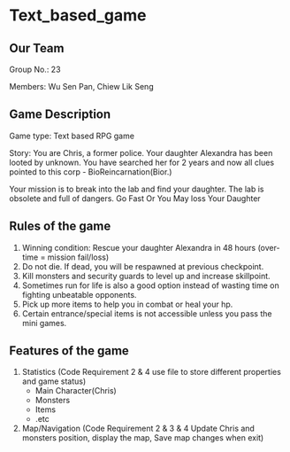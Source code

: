# Text_based_game
## Our Team
Group No.: 23

Members: Wu Sen Pan, Chiew Lik Seng

## Game Description
Game type: Text based RPG game

Story: You are Chris, a former police. Your daughter Alexandra has been looted by unknown. You have searched her for 2 years and now all clues pointed to this corp - BioReincarnation(Bior.)

Your mission is to break into the lab and find your daughter.
The lab is obsolete and full of dangers.
Go Fast Or You May loss Your Daughter

## Rules of the game
1) Winning condition: Rescue your daughter Alexandra in 48 hours (over-time = mission fail/loss)
2) Do not die. If dead, you will be respawned at previous checkpoint.
3) Kill monsters and security guards to level up and increase skillpoint.
4) Sometimes run for life is also a good option instead of wasting time on fighting unbeatable opponents.  
5) Pick up more items to help you in combat or heal your hp.
6) Certain entrance/special items is not accessible unless you pass the mini games.

## Features of the game
1. Statistics (Code Requirement 2 & 4 use file to store different properties and game status)
   - Main Character(Chris)
   - Monsters
   - Items
   - .etc
2. Map/Navigation (Code Requirement 2 & 3 & 4 Update Chris and monsters position, display the map, Save map changes when exit)
 
